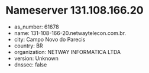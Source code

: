 # Nameserver 131.108.166.20

* as_number: 61678
* name: 131-108-166-20.netwaytelecon.com.br.
* city: Campo Novo do Parecis
* country: BR
* organization: NETWAY INFORMATICA LTDA
* version: Unknown
* dnssec: false
